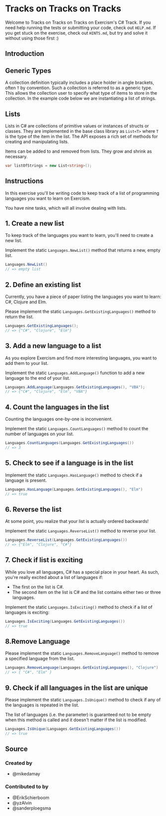 # Tracks on Tracks on Tracks

Welcome to Tracks on Tracks on Tracks on Exercism's C# Track.
If you need help running the tests or submitting your code, check out `HELP.md`.
If you get stuck on the exercise, check out `HINTS.md`, but try and solve it without using those first :)

## Introduction

## Generic Types

A collection definition typically includes a place holder in angle brackets, often `T` by convention. Such a collection is referred to as a generic type. This allows the collection user to specify what type of items to store in the collection. In the example code below we are instantiating a list of strings.

## Lists

Lists in C# are collections of primitive values or instances of structs or classes. They are implemented in the base class library as `List<T>` where `T` is the type of the item in the list. The API exposes a rich set of methods for creating and manipulating lists.

Items can be added to and removed from lists. They grow and shrink as necessary.

```csharp
var listOfStrings = new List<string>();
```

## Instructions

In this exercise you'll be writing code to keep track of a list of programming languages you want to learn on Exercism.

You have nine tasks, which will all involve dealing with lists.

## 1. Create a new list

To keep track of the languages you want to learn, you'll need to create a new list.

Implement the static `Languages.NewList()` method that returns a new, empty list.

```csharp
Languages.NewList()
// => empty list
```

## 2. Define an existing list

Currently, you have a piece of paper listing the languages you want to learn: C#, Clojure and Elm.

Please implement the static `Languages.GetExistingLanguages()` method to return the list.

```csharp
Languages.GetExistingLanguages();
// => {"C#", "Clojure", "Elm"}
```

## 3. Add a new language to a list

As you explore Exercism and find more interesting languages, you want to add them to your list.

Implement the static `Languages.AddLanguage()` function to add a new language to the end of your list.

```csharp
Languages.AddLanguage(Languages.GetExistingLanguages(), "VBA");
// => {"C#", "Clojure", "Elm", "VBA"}
```

## 4. Count the languages in the list

Counting the languages one-by-one is inconvenient.

Implement the static `Languages.CountLanguages()` method to count the number of languages on your list.

```csharp
Languages.CountLanguages(Languages.GetExistingLanguages())
// => 3
```

## 5. Check to see if a language is in the list

Implement the static `Languages.HasLanguage()` method to check if a language is present.

```csharp
Languages.HasLanguage(Languages.GetExistingLanguages(), "Elm")
// => true
```

## 6. Reverse the list

At some point, you realize that your list is actually ordered backwards!

Implement the static `Languages.ReverseList()` method to reverse your list.

```csharp
Languages.ReverseList(Languages.GetExistingLanguages())
// => {"Elm", "Clojure", "C#"}
```

## 7. Check if list is exciting

While you love all languages, C# has a special place in your heart. As such, you're really excited about a list of languages if:

- The first on the list is C#.
- The second item on the list is C# and the list contains either two or three languages.

Implement the static `Languages.IsExciting()` method to check if a list of languages is exciting:

```csharp
Languages.IsExciting(Languages.GetExistingLanguages())
// => true
```

## 8.Remove Language

Please implement the static `Languages.RemoveLanguage()` method to remove a specified language from the list.

```csharp
Languages.RemoveLanguage(Languages.GetExistingLanguages(), "Clojure")
// => { "C#", "Elm" }
```

## 9. Check if all languages in the list are unique

Please implement the static `Languages.IsUnique()` method to check if any of the languages is repeated in the list.

The list of languages (i.e. the parameter) is guaranteed not to be empty when this method is called and it doesn't matter if the list is modified.

```csharp
Languages.IsUnique(Languages.GetExistingLanguages())
// => true
```

## Source

### Created by

- @mikedamay

### Contributed to by

- @ErikSchierboom
- @yzAlvin
- @sanderploegsma
